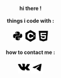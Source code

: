 <h4 align="center">hi there !<br><br>
things i code with :<br><br>
<img src="python (1).png">    <img src="c (1).png">    <img src="html (1).png"><br><br>
how to contact me :<br><br>
<a href="https://vk.com/nobodyevencares"><img src="vk (1).png"></a>    <a href="https://t.me/nbdevncrs"><img src="telegram.png"></a></h4>
